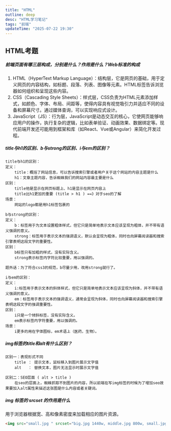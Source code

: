 ```yaml
---
title: "HTML"
outline: deep
desc: "HTML学习笔记"
tags: "前端"
updateTime: "2025-07-22 19:30"
---
```


## HTML考题


##### 前端页面有哪三层构成，分别是什么？作用是什么？Web标准的构成
1. HTML（HyperText Markup Language）：结构层，它是网页的基础，用于定义网页的内容结构，如标题、段落、列表、图像等元素。HTML标签告诉浏览器如何组织和呈现这些内容。
2. CSS（Cascading Style Sheets）：样式层，CSS负责为HTML元素添加样式，如颜色、字体、布局、间距等，使得内容具有视觉吸引力并适应不同的设备和屏幕尺寸。通过媒体查询，可以实现响应式设计。
3. JavaScript（JS）：行为层，JavaScript是动态交互的核心，它使网页能够响应用户的操作，执行复杂的逻辑，比如表单验证、动画效果、数据绑定等。现代前端开发还可能用到框架和库（如React、Vue或Angular）来简化开发过程。

##### title与h1的区别、b与strong的区别、i与em的区别？
```plain
title与h1的区别：
定义：
    title：概括了网站信息，可以告诉搜索引擎或者用户关于这个网站的内容主题是什么
    h1：文章主题内容，告诉蜘蛛我们的网站内容最主要是什么
区别：
    title他是显示在网页标题上、h1是显示在网页内容上
    title比h1更加的重要 (title > h1 ) ==》对于seo的了解
场景：
    网站的logo都是用h1标签包裹的	
```

```plain
b与strong的区别：
定义：
    b：标签用于为文本设置粗体样式，但它只是简单地表示文本应该呈现为粗体，并不带有语义强调的意义。
    strong：标签用于表示文本的强调语义，默认会呈现为粗体，同时也向屏幕阅读器和搜索引擎表明这段文字的重要性。
区别：
    b标签只有加粗的样式，没有实际含义。
    strong表示标签内字符比较重要，用以强调的。
    
题外话：为了符合css3的规范，b尽量少用，改用strong就行了。
```

```plain
i与em的区别：
定义：
    i:标签用于表示文本的斜体样式，但它只是简单地表示文本应该呈现为斜体，并不带有语义强调的意义。
    em：标签用于表示文本的强调语义，通常会呈现为斜体，同时也向屏幕阅读器和搜索引擎表明这段文字的强调重要性。
区别：
    i只是一个倾斜标签，没有实际含义。
    em表示标签内字符重要，用以强调的。
场景：
    i更多的用在字体图标，em术语上（医药，生物）。
```

##### img标签的title和alt有什么区别？
```plain
区别一：表现形式不同
    title ： 提示文本，鼠标移入到图片展示文字值
    alt   ： 替换文本，图片无法显示时展示文字值

区别二：SEO层面 ( alt > title )
    在seo的层面上，蜘蛛抓取不到图片的内容，所以前端在写img标签的时候为了增加seo效果要加入alt属性来描述这张图是什么内容或者关键词。
```

##### img 标签的 srcset 的作用是什么
<font style="color:rgb(25, 27, 31);">用于浏览器根据宽、高和</font>像素密度<font style="color:rgb(25, 27, 31);">来加载相应的图片资源。</font>

```html
<img src="small.jpg " srcset="big.jpg 1440w, middle.jpg 800w, small.jpg 1x" />
```